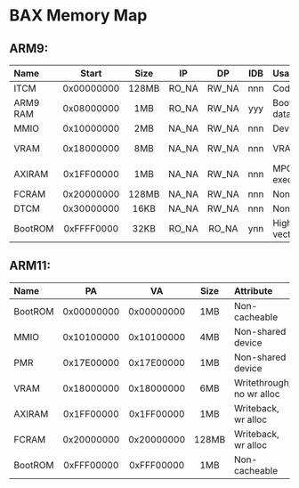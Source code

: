 # BAX Memory Map

## ARM9:

| Name     | Start      | Size  | IP    | DP    | IDB   | Usage                      | Notes |
| :------- | :--------: | :---: | :---: | :---: | :---: | :------------------------- | :---- |
| ITCM     | 0x00000000 | 128MB | RO_NA | RW_NA |  nnn  | Code                       | None |
| ARM9 RAM | 0x08000000 |  1MB  | RO_NA | RW_NA |  yyy  | Boot code, data/BSS/stacks | None |
| MMIO     | 0x10000000 |  2MB  | NA_NA | RW_NA |  nnn  | Device IO                  | None |
| VRAM     | 0x18000000 |  8MB  | NA_NA | RW_NA |  nnn  | VRAM                       | Physically 6MB |
| AXIRAM   | 0x1FF00000 |  1MB  | NA_NA | RW_NA |  nnn  | MPCore executable/data     | DO. NOT. TOUCH. |
| FCRAM    | 0x20000000 | 128MB | NA_NA | RW_NA |  nnn  | None                       | None |
| DTCM     | 0x30000000 |  16KB | NA_NA | RW_NA |  nnn  | None                       | None |
| BootROM  | 0xFFFF0000 |  32KB | RO_NA | RO_NA |  ynn  | High exception vectors     | None |



## ARM11:

| Name    | PA         | VA         | Size  | Attribute                 | AP    | XN    | Usage                   | Notes |
| :------ | :--------: | :--------: | :---: | :------------------------ | :---: | :---: | :---------------------- | :---: |
| BootROM | 0x00000000 | 0x00000000 | 1MB   | Non-cacheable             | RO_NA |   n   | Exception router        | None  |
| MMIO    | 0x10100000 | 0x10100000 | 4MB   | Non-shared device         | RW_NA |   y   | IO                      | None  |
| PMR     | 0x17E00000 | 0x17E00000 | 1MB   | Non-shared device         | RW_NA |   n   | Internal CPU registers  | None  |
| VRAM    | 0x18000000 | 0x18000000 | 6MB   | Writethrough, no wr alloc | RW_NA |   y   | Framebuffers            | None  |
| AXIRAM  | 0x1FF00000 | 0x1FF00000 | 1MB   | Writeback, wr alloc       | RW_NA |   n   | Code, data, BSS, stacks | None  |
| FCRAM   | 0x20000000 | 0x20000000 | 128MB | Writeback, wr alloc       | RW_NA |   y   | Heap                    | None  |
| BootROM | 0xFFF00000 | 0xFFF00000 | 1MB   | Non-cacheable             | RO_NA |   n   | BootROM mirror          | None  |

